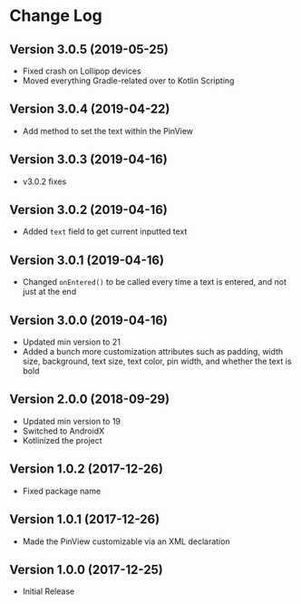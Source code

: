 # Change Log

## Version 3.0.5 (2019-05-25)

-   Fixed crash on Lollipop devices
-   Moved everything Gradle-related over to Kotlin Scripting

## Version 3.0.4 (2019-04-22)

-   Add method to set the text within the PinView

## Version 3.0.3 (2019-04-16)

-   v3.0.2 fixes

## Version 3.0.2 (2019-04-16)

-   Added `text` field to get current inputted text

## Version 3.0.1 (2019-04-16)

-   Changed `onEntered()` to be called every time a text is entered, and not just at the end

## Version 3.0.0 (2019-04-16)

-   Updated min version to 21
-   Added a bunch more customization attributes such as padding, width size, background, text size, text color, pin width, and whether the text is bold

## Version 2.0.0 (2018-09-29)

-   Updated min version to 19
-   Switched to AndroidX
-   Kotlinized the project

## Version 1.0.2 (2017-12-26)

-   Fixed package name

## Version 1.0.1 (2017-12-26)

-   Made the PinView customizable via an XML declaration

## Version 1.0.0 (2017-12-25)

-   Initial Release
